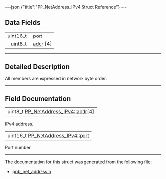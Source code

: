 ---json {"title":"PP\_NetAddress\_IPv4 Struct Reference"} ---

Data Fields
-----------

<table><tbody><tr class="odd"><td style="text-align: right;">uint16_t </td><td><a href="/docs/native-client/pepper_dev/c/struct_p_p___net_address___i_pv4#a2357e390da5fdf3d57239b5af50a184d" class="el">port</a></td></tr><tr class="even"><td style="text-align: right;">uint8_t </td><td><a href="/docs/native-client/pepper_dev/c/struct_p_p___net_address___i_pv4#a075897f0f5212cce73a114ab4c96775d" class="el">addr</a> [4]</td></tr></tbody></table>

------------------------------------------------------------------------

<span id="details" class="anchor" style="margin: 0;"></span>

Detailed Description
--------------------

All members are expressed in network byte order.

------------------------------------------------------------------------

Field Documentation
-------------------

<span id="a075897f0f5212cce73a114ab4c96775d" class="anchor" style="margin: 0;"></span>

<table><tbody><tr class="odd"><td>uint8_t <a href="/docs/native-client/pepper_dev/c/struct_p_p___net_address___i_pv4#a075897f0f5212cce73a114ab4c96775d" class="el">PP_NetAddress_IPv4::addr</a>[4]</td></tr></tbody></table>

IPv4 address.

<span id="a2357e390da5fdf3d57239b5af50a184d" class="anchor" style="margin: 0;"></span>

<table><tbody><tr class="odd"><td>uint16_t <a href="/docs/native-client/pepper_dev/c/struct_p_p___net_address___i_pv4#a2357e390da5fdf3d57239b5af50a184d" class="el">PP_NetAddress_IPv4::port</a></td></tr></tbody></table>

Port number.

------------------------------------------------------------------------

The documentation for this struct was generated from the following file:

-   <a href="/docs/native-client/pepper_dev/c/ppb__net__address_8h/" class="el">ppb_net_address.h</a>
